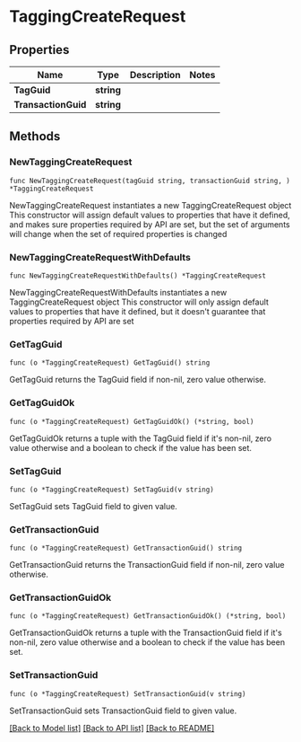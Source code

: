 # TaggingCreateRequest

## Properties

Name | Type | Description | Notes
------------ | ------------- | ------------- | -------------
**TagGuid** | **string** |  | 
**TransactionGuid** | **string** |  | 

## Methods

### NewTaggingCreateRequest

`func NewTaggingCreateRequest(tagGuid string, transactionGuid string, ) *TaggingCreateRequest`

NewTaggingCreateRequest instantiates a new TaggingCreateRequest object
This constructor will assign default values to properties that have it defined,
and makes sure properties required by API are set, but the set of arguments
will change when the set of required properties is changed

### NewTaggingCreateRequestWithDefaults

`func NewTaggingCreateRequestWithDefaults() *TaggingCreateRequest`

NewTaggingCreateRequestWithDefaults instantiates a new TaggingCreateRequest object
This constructor will only assign default values to properties that have it defined,
but it doesn't guarantee that properties required by API are set

### GetTagGuid

`func (o *TaggingCreateRequest) GetTagGuid() string`

GetTagGuid returns the TagGuid field if non-nil, zero value otherwise.

### GetTagGuidOk

`func (o *TaggingCreateRequest) GetTagGuidOk() (*string, bool)`

GetTagGuidOk returns a tuple with the TagGuid field if it's non-nil, zero value otherwise
and a boolean to check if the value has been set.

### SetTagGuid

`func (o *TaggingCreateRequest) SetTagGuid(v string)`

SetTagGuid sets TagGuid field to given value.


### GetTransactionGuid

`func (o *TaggingCreateRequest) GetTransactionGuid() string`

GetTransactionGuid returns the TransactionGuid field if non-nil, zero value otherwise.

### GetTransactionGuidOk

`func (o *TaggingCreateRequest) GetTransactionGuidOk() (*string, bool)`

GetTransactionGuidOk returns a tuple with the TransactionGuid field if it's non-nil, zero value otherwise
and a boolean to check if the value has been set.

### SetTransactionGuid

`func (o *TaggingCreateRequest) SetTransactionGuid(v string)`

SetTransactionGuid sets TransactionGuid field to given value.



[[Back to Model list]](../README.md#documentation-for-models) [[Back to API list]](../README.md#documentation-for-api-endpoints) [[Back to README]](../README.md)


